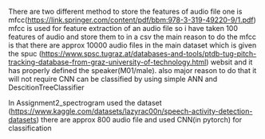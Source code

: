 There are two different method to store the features of audio file one is mfcc(https://link.springer.com/content/pdf/bbm:978-3-319-49220-9/1.pdf)
mfcc is used for feature extraction of an audio file so i have taken 100 features of audio and store them to in a csv 
the main reason to do the mfcc is that there are approx 10000 audio files in the main dataset which is given the spuc (https://www.spsc.tugraz.at/databases-and-tools/ptdb-tug-pitch-tracking-database-from-graz-university-of-technology.html) websit and it has properly defined the speaker(M01/male).
also major reason to do that it will not require CNN can be classified by using simple ANN and DescitionTreeClassifier

In Assignment2_spectrogram used the dataset (https://www.kaggle.com/datasets/lazyrac00n/speech-activity-detection-datasets)
there are approx 800 audio file and used CNN(in pytorch) for classification 

